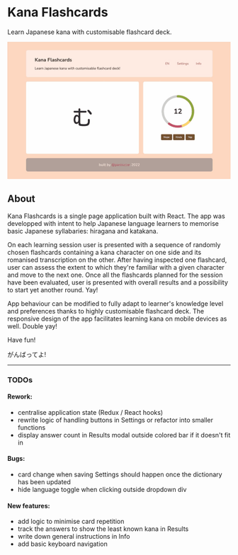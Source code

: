 # Kana Flashcards

Learn Japanese kana with customisable flashcard deck.

![App preview recording](screenrecording.gif)

## About

Kana Flashcards is a single page application built with React. The app was developped with intent to help Japanese language learners to memorise basic Japanese syllabaries: hiragana and katakana.

On each learning session user is presented with a sequence of randomly chosen flashcards containing a kana character on one side and its romanised transcription on the other. After having inspected one flashcard, user can assess the extent to which they're familiar with a given character and move to the next one. Once all the flashcards planned for the session have been evaluated, user is presented with overall results and a possibility to start yet another round. Yay!

App behaviour can be modified to fully adapt to learner's knowledge level and preferences thanks to highly customisable flashcard deck. The responsive design of the app facilitates learning kana on mobile devices as well. Double yay!

Have fun!

がんばってよ!

---

### TODOs

#### Rework:
- centralise application state (Redux / React hooks)
- rewrite logic of handling buttons in Settings or refactor into smaller functions
- display answer count in Results modal outside colored bar if it doesn't fit in

#### Bugs:
- card change when saving Settings should happen once the dictionary has been updated
- hide language toggle when clicking outside dropdown div

#### New features:
- add logic to minimise card repetition
- track the answers to show the least known kana in Results
- write down general instructions in Info
- add basic keyboard navigation
